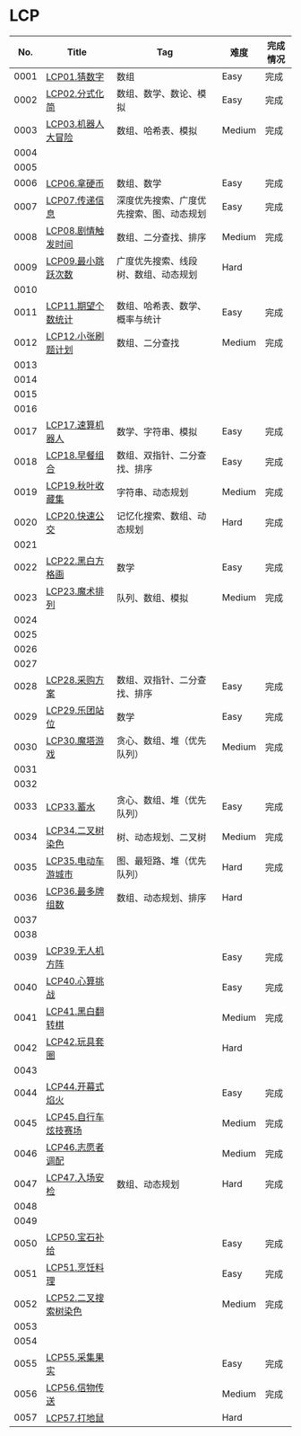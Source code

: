 # LCP

| No.  | Title                                                                       | Tag                  | 难度     | 完成情况 |
|------|-----------------------------------------------------------------------------|----------------------|--------|------|
| 0001 | [LCP01.猜数字](https://leetcode-cn.com/problems/guess-numbers/)                | 数组                   | Easy   | 完成   |
| 0002 | [LCP02.分式化简](https://leetcode-cn.com/problems/deep-dark-fraction/)          | 数组、数学、数论、模拟          | Easy   | 完成   |
| 0003 | [LCP03.机器人大冒险](https://leetcode-cn.com/problems/programmable-robot/)        | 数组、哈希表、模拟            | Medium | 完成   |
| 0004 |                                                                             |                      |        |      |
| 0005 |                                                                             |                      |        |      |
| 0006 | [LCP06.拿硬币](https://leetcode-cn.com/problems/na-ying-bi/)                   | 数组、数学                | Easy   | 完成   |
| 0007 | [LCP07.传递信息](https://leetcode-cn.com/problems/chuan-di-xin-xi/)             | 深度优先搜索、广度优先搜索、图、动态规划 | Easy   | 完成   |
| 0008 | [LCP08.剧情触发时间](https://leetcode-cn.com/problems/ju-qing-hong-fa-shi-jian/)  | 数组、二分查找、排序           | Medium | 完成   |
| 0009 | [LCP09.最小跳跃次数](https://leetcode-cn.com/problems/zui-xiao-tiao-yue-ci-shu/)  | 广度优先搜索、线段树、数组、动态规划   | Hard   |      |
| 0010 |                                                                             |                      |        |      |
| 0011 | [LCP11.期望个数统计](https://leetcode-cn.com/problems/qi-wang-ge-shu-tong-ji/)    | 数组、哈希表、数学、概率与统计      | Easy   | 完成   |
| 0012 | [LCP12.小张刷题计划](https://leetcode-cn.com/problems/xiao-zhang-shua-ti-ji-hua/) | 数组、二分查找              | Medium | 完成   |
| 0013 |                                                                             |                      |        |      |
| 0014 |                                                                             |                      |        |      |
| 0015 |                                                                             |                      |        |      |
| 0016 |                                                                             |                      |        |      |
| 0017 | [LCP17.速算机器人](https://leetcode-cn.com/problems/nGK0Fy/)                     | 数学、字符串、模拟            | Easy   | 完成   |
| 0018 | [LCP18.早餐组合](https://leetcode-cn.com/problems/2vYnGI/)                      | 数组、双指针、二分查找、排序       | Easy   | 完成   |
| 0019 | [LCP19.秋叶收藏集](https://leetcode-cn.com/problems/UlBDOe/)                     | 字符串、动态规划             | Medium | 完成   |
| 0020 | [LCP20.快速公交](https://leetcode-cn.com/problems/meChtZ/)                      | 记忆化搜索、数组、动态规划        | Hard   | 完成   |
| 0021 |                                                                             |                      |        |      |
| 0022 | [LCP22.黑白方格画](https://leetcode-cn.com/problems/ccw6C7/)                     | 数学                   | Easy   | 完成   |
| 0023 | [LCP23.魔术排列](https://leetcode-cn.com/problems/er94lq/)                      | 队列、数组、模拟             | Medium | 完成   |
| 0024 |                                                                             |                      |        |      |
| 0025 |                                                                             |                      |        |      |
| 0026 |                                                                             |                      |        |      |
| 0027 |                                                                             |                      |        |      |
| 0028 | [LCP28.采购方案](https://leetcode-cn.com/problems/4xy4Wx/)                      | 数组、双指针、二分查找、排序       | Easy   | 完成   |
| 0029 | [LCP29.乐团站位](https://leetcode-cn.com/problems/SNJvJP/)                      | 数学                   | Easy   | 完成   |
| 0030 | [LCP30.魔塔游戏](https://leetcode-cn.com/problems/p0NxJO/)                      | 贪心、数组、堆（优先队列）        | Medium | 完成   |
| 0031 |                                                                             |                      |        |      |
| 0032 |                                                                             |                      |        |      |
| 0033 | [LCP33.蓄水](https://leetcode-cn.com/problems/o8SXZn/)                        | 贪心、数组、堆（优先队列）        | Easy   | 完成   |
| 0034 | [LCP34.二叉树染色](https://leetcode-cn.com/problems/er-cha-shu-ran-se-UGC/)      | 树、动态规划、二叉树           | Medium | 完成   |
| 0035 | [LCP35.电动车游城市](https://leetcode-cn.com/problems/DFPeFJ/)                    | 图、最短路、堆（优先队列）        | Hard   | 完成   |
| 0036 | [LCP36.最多牌组数](https://leetcode-cn.com/problems/Up5XYM/)                     | 数组、动态规划、排序           | Hard   |      |
| 0037 |                                                                             |                      |        |      |
| 0038 |                                                                             |                      |        |      |
| 0039 | [LCP39.无人机方阵](https://leetcode-cn.com/problems/0jQkd0/)                     |                      | Easy   | 完成   |
| 0040 | [LCP40.心算挑战](https://leetcode-cn.com/problems/uOAnQW/)                      |                      | Easy   | 完成   |
| 0041 | [LCP41.黑白翻转棋](https://leetcode-cn.com/problems/fHi6rV/)                     |                      | Medium | 完成   |
| 0042 | [LCP42.玩具套圈](https://leetcode-cn.com/problems/vFjcfV/)                      |                      | Hard   |      |
| 0043 |                                                                             |                      |        |      |
| 0044 | [LCP44.开幕式焰火](https://leetcode-cn.com/problems/sZ59z6/)                     |                      | Easy   | 完成   |
| 0045 | [LCP45.自行车炫技赛场](https://leetcode-cn.com/problems/kplEvH/)                   |                      | Medium | 完成   |
| 0046 | [LCP46.志愿者调配](https://leetcode-cn.com/problems/05ZEDJ/)                     |                      | Medium | 完成   |
| 0047 | [LCP47.入场安检](https://leetcode-cn.com/problems/oPs9Bm/)                      | 数组、动态规划              | Hard   | 完成   |
| 0048 |                                                                             |                      |        |      |
| 0049 |                                                                             |                      |        |      |
| 0050 | [LCP50.宝石补给](https://leetcode-cn.com/problems/WHnhjV/)                      |                      | Easy   | 完成   |
| 0051 | [LCP51.烹饪料理](https://leetcode-cn.com/problems/UEcfPD/)                      |                      | Easy   | 完成   |
| 0052 | [LCP52.二叉搜索树染色](https://leetcode-cn.com/problems/QO5KpG/)                   |                      | Medium | 完成   |
| 0053 |                                                                             |                      |        |      |
| 0054 |                                                                             |                      |        |      |
| 0055 | [LCP55.采集果实](https://leetcode-cn.com/problems/PTXy4P/)                      |                      | Easy   | 完成   |
| 0056 | [LCP56.信物传送](https://leetcode-cn.com/problems/6UEx57/)                      |                      | Medium | 完成   |
| 0057 | [LCP57.打地鼠](https://leetcode-cn.com/problems/ZbAuEH/)                       |                      | Hard   |      |